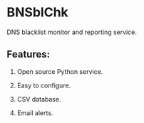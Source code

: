 BNSblChk
========

DNS blacklist monitor and reporting service.

Features:
---------

1. Open source Python service.

2. Easy to configure.

3. CSV database.

4. Email alerts.

